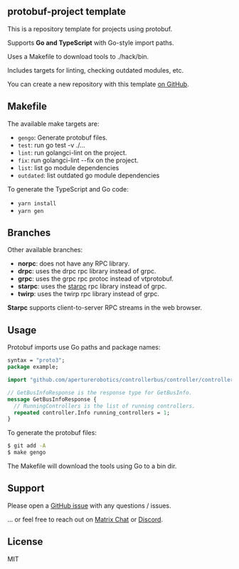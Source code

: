 ## protobuf-project template

This is a repository template for projects using protobuf.

Supports **Go and TypeScript** with Go-style import paths.

Uses a Makefile to download tools to ./hack/bin.

Includes targets for linting, checking outdated modules, etc.

You can create a new repository with this template [on GitHub].

[on GitHub]: https://github.com/aperturerobotics/protobuf-project

## Makefile

The available make targets are:

 - `gengo`: Generate protobuf files.
 - `test`: run go test -v ./...
 - `lint`: run golangci-lint on the project.
 - `fix`: run golangci-lint --fix on the project.
 - `list`: list go module dependencies
 - `outdated`: list outdated go module dependencies
 
To generate the TypeScript and Go code:

 - `yarn install`
 - `yarn gen`

## Branches

Other available branches:

 - **norpc**: does not have any RPC library.
 - **drpc**: uses the drpc rpc library instead of grpc.
 - **grpc**: uses the grpc rpc protoc instead of vtprotobuf.
 - **starpc**: uses the [starpc] rpc library instead of grpc.
 - **twirp**: uses the twirp rpc library instead of grpc.
 
[starpc]: https://github.com/aperturerobotics/starpc

**Starpc** supports client-to-server RPC streams in the web browser.

## Usage

Protobuf imports use Go paths and package names:

```protobuf
syntax = "proto3";
package example;

import "github.com/aperturerobotics/controllerbus/controller/controller.proto";

// GetBusInfoResponse is the response type for GetBusInfo.
message GetBusInfoResponse {
  // RunningControllers is the list of running controllers.
  repeated controller.Info running_controllers = 1;
}
```

To generate the protobuf files:

```bash
$ git add -A
$ make gengo
```

The Makefile will download the tools using Go to a bin dir.

## Support

Please open a [GitHub issue] with any questions / issues.

[GitHub issue]: https://github.com/aperturerobotics/protobuf-project/issues/new

... or feel free to reach out on [Matrix Chat] or [Discord].

[Discord]: https://discord.gg/KJutMESRsT
[Matrix Chat]: https://matrix.to/#/#aperturerobotics:matrix.org

## License

MIT
